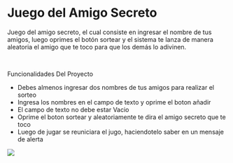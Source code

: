<h1>Juego del Amigo Secreto</h1>

<p>
Juego del amigo secreto, el cual consiste en ingresar el nombre de tus amigos, 
luego oprimes el botón sortear y el sistema te lanza de manera aleatoria el amigo que te 
toco para que los demás lo adivinen.
</p> <br>

<p>Funcionalidades Del Proyecto</p>
<ul>
  <li>Debes almenos ingresar dos nombres de tus amigos para realizar el sorteo</li>
  <li>Ingresa los nombres en el campo de texto y oprime el boton añadir</li>
  <li>El campo de texto no debe estar Vacio</li>
  <li>Oprime el boton sortear y aleatoriamente te dira el amigo secreto que te toco</li>
  <li>Luego de jugar se reuniciara el jugo, haciendotelo saber en un mensaje de alerta</li>
</ul>

<img src ="imagenEntrada.jpeg">
